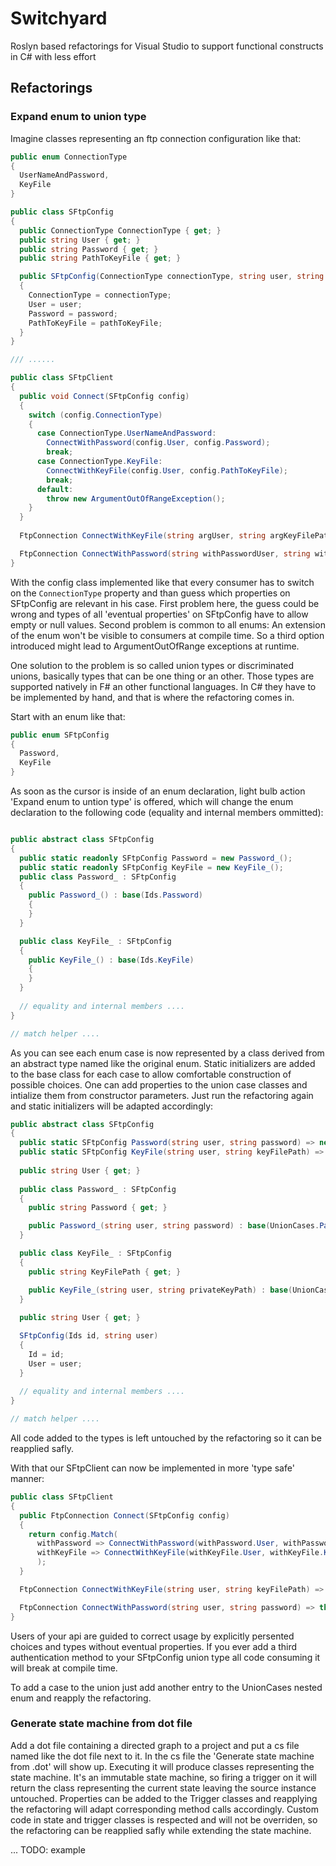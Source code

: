 # Switchyard
Roslyn based refactorings for Visual Studio to support functional constructs in C# with less effort

## Refactorings

### Expand enum to union type

Imagine classes representing an ftp connection configuration like that:

```csharp
public enum ConnectionType
{
  UserNameAndPassword,
  KeyFile
}

public class SFtpConfig
{
  public ConnectionType ConnectionType { get; }
  public string User { get; }
  public string Password { get; }
  public string PathToKeyFile { get; }

  public SFtpConfig(ConnectionType connectionType, string user, string password, string pathToKeyFile)
  {
    ConnectionType = connectionType;
    User = user;
    Password = password;
    PathToKeyFile = pathToKeyFile;
  }
}

/// ......

public class SFtpClient
{
  public void Connect(SFtpConfig config)
  {
    switch (config.ConnectionType)
    {
      case ConnectionType.UserNameAndPassword:
        ConnectWithPassword(config.User, config.Password);
        break;
      case ConnectionType.KeyFile:
        ConnectWithKeyFile(config.User, config.PathToKeyFile);
        break;
      default:
        throw new ArgumentOutOfRangeException();
    }
  }
  
  FtpConnection ConnectWithKeyFile(string argUser, string argKeyFilePath) => throw new NotImplementedException();

  FtpConnection ConnectWithPassword(string withPasswordUser, string withPasswordPassword) => throw new NotImplementedException();
}

```

With the config class implemented like that every consumer has to switch on the `ConnectionType` property and than guess which properties on SFtpConfig are relevant in his case. First problem here, the guess could be wrong and types of all 'eventual properties' on SFtpConfig have to allow empty or null values. Second problem is common to all enums: An extension of the enum won't be visible to consumers at compile time. So a third option introduced might lead to ArgumentOutOfRange exceptions at runtime.

One solution to the problem is so called union types or discriminated unions, basically types that can be one thing or an other. Those types are supported natively in F# an other functional languages. In C# they have to be implemented by hand, and that is where the refactoring comes in.

Start with an enum like that:

```csharp
public enum SFtpConfig
{
  Password,
  KeyFile
}
```

As soon as the cursor is inside of an enum declaration, light bulb action 'Expand enum to untion type' is offered, which will change the enum declaration to the following code (equality and internal members ommitted):

```csharp

public abstract class SFtpConfig
{
  public static readonly SFtpConfig Password = new Password_();
  public static readonly SFtpConfig KeyFile = new KeyFile_();
  public class Password_ : SFtpConfig
  {
    public Password_() : base(Ids.Password)
    {
    }
  }

  public class KeyFile_ : SFtpConfig
  {
    public KeyFile_() : base(Ids.KeyFile)
    {
    }
  }
  
  // equality and internal members ....
}

// match helper ....

```

As you can see each enum case is now represented by a class derived from an abstract type named like the original enum. Static initializers are added to the base class for each case to allow comfortable construction of possible choices. One can add properties to the union case classes and intialize them from constructor parameters. Just run the refactoring again and static initializers will be adapted accordingly:

```csharp
public abstract class SFtpConfig
{
  public static SFtpConfig Password(string user, string password) => new Password_(user, password);
  public static SFtpConfig KeyFile(string user, string keyFilePath) => new KeyFile_(user, keyFilePath);
  
  public string User { get; }
  
  public class Password_ : SFtpConfig
  {
    public string Password { get; }

    public Password_(string user, string password) : base(UnionCases.Password, user) => Password = password;    
  }

  public class KeyFile_ : SFtpConfig
  {
    public string KeyFilePath { get; }

    public KeyFile_(string user, string privateKeyPath) : base(UnionCases.KeyFile, user) => PrivateKeyPath = privateKeyPath;
  }
  
  public string User { get; }

  SFtpConfig(Ids id, string user)
  {
    Id = id;
    User = user;
  }
  
  // equality and internal members ....
}

// match helper ....
```

All code added to the types is left untouched by the refactoring so it can be reapplied safly.

With that our SFtpClient can now be implemented in more 'type safe' manner:

```csharp
public class SFtpClient
{
  public FtpConnection Connect(SFtpConfig config)
  {
    return config.Match(
      withPassword => ConnectWithPassword(withPassword.User, withPassword.Password),
      withKeyFile => ConnectWithKeyFile(withKeyFile.User, withKeyFile.KeyFilePath)
      );
  }

  FtpConnection ConnectWithKeyFile(string user, string keyFilePath) => throw new NotImplementedException();

  FtpConnection ConnectWithPassword(string user, string password) => throw new NotImplementedException();
}
```

Users of your api are guided to correct usage by explicitly persented choices and types without eventual properties. If you ever add a third authentication method to your SFtpConfig union type all code consuming it will break at compile time.

To add a case to the union just add another entry to the UnionCases nested enum and reapply the refactoring.

### Generate state machine from dot file

Add a dot file containing a directed graph to a project and put a cs file named like the dot file next to it. In the cs file the 'Generate state machine from .dot' will show up. Executing it will produce classes representing the state machine. It's an immutable state machine, so firing a trigger on it will return the class representing the current state leaving the source instance untouched. Properties can be added to the Trigger classes and reapplying the refactoring will adapt corresponding method calls accordingly. Custom code in state and trigger classes is respected and will not be overriden, so the refactoring can be reapplied safly while extending the state machine.

... TODO: example






 
